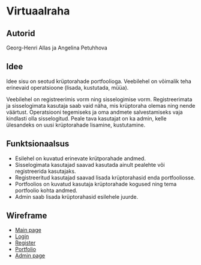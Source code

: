 
# Virtuaalraha


## Autorid
Georg-Henri Allas ja Angelina Petuhhova

## Idee
Idee sisu on seotud krüptorahade portfoolioga. Veebilehel on võimalik teha erinevaid operatsioone (lisada, kustutada, müüa).

Veebilehel on registreerimis vorm ning sisselogimise vorm. Registreerimata ja sisselogimata kasutaja saab vaid näha, mis krüptoraha olemas ning nende väärtust. Operatsiooni tegemiseks ja oma andmete salvestamiseks vaja kindlasti olla sisselogitud. Peale tava kasutajat on ka admin, kelle ülesandeks on uusi krüptorahade lisamine, kustutamine.

## Funktsionaalsus
- Esilehel on kuvatud erinevate krütporahade andmed.
- Sisselogimata kasutajad saavad kasutada ainult pealehte või registreerida kasutajaks.
- Registreeritud kasutajad saavad lisada krüptorahasid enda portfooliosse.
- Portfoolios on kuvatud kasutaja krüptorahade kogused ning tema portfoolio kohta andmed.
- Admin saab lisada krüptorahasid esilehele juurde.

## Wireframe
- [Main page](![](https://i.imgur.com/7c2MDb0.png))
- [Login](![](https://i.imgur.com/gYhAFWO.png))
- [Register](![](https://i.imgur.com/giCiuq1.png))
- [Portfolio](![](https://i.imgur.com/RRiwYk1.png))
- [Admin page](https://i.imgur.com/syjW4eu.png)

